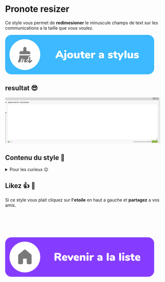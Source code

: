# Pronote resizer

Ce style vous permet de **redimesioner** le minuscule champs de text sur les communications
a la taille que vous voulez.

[![ajouter a stylus](/images/add_fr.svg)](./pronote_resizer.user.css)

## resultat 😎

![image d'exemple](./exemples/exemple.png)

## Contenu du style 🧐

<details>
<summary>Pour les curieux 😉</summary>

```css
.AlignementHaut.EspaceGauche table.Table td.AlignementHaut textarea {
  resize: vertical;
}
```

</details>

## Likez 👍 🌟

Si ce style vous plait cliquez sur **l'etoile** en haut a gauche et **partagez** a vos amis.

<br>
<br>
<br>
<br>

[![revenir a la liste](/images/revenir%20a%20la%20liste.svg)](/)
